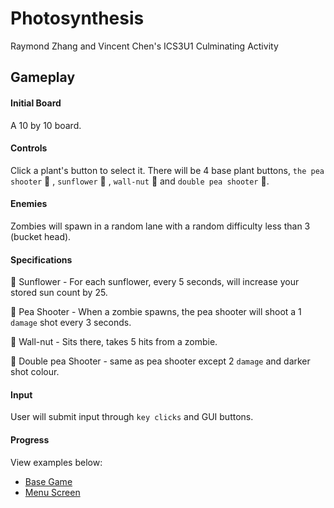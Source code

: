 # Photosynthesis
Raymond Zhang and Vincent Chen's ICS3U1 Culminating Activity

## Gameplay
#### Initial Board
A 10 by 10 board.

#### Controls
Click a plant's button to select it. There will be 4 base plant buttons, `the pea shooter` :green_apple: , `sunflower` :pineapple: , `wall-nut` :chestnut: and `double pea shooter` :grapes:.

#### Enemies
Zombies will spawn in a random lane with a random difficulty less than 3 (bucket head). 

#### Specifications
:pineapple: Sunflower - For each sunflower, every 5 seconds, will increase your stored sun count by 25.

:green_apple: Pea Shooter - When a zombie spawns, the pea shooter will shoot a 1 `damage` shot every 3 seconds.

:chestnut: Wall-nut - Sits there, takes 5 hits from a zombie.

:grapes: Double pea Shooter - same as pea shooter except 2 `damage` and darker shot colour.

#### Input
User will submit input through `key clicks` and GUI buttons.

#### Progress
View examples below:
* [Base Game](https://gyazo.com/e4935416f9526b209667cea828cd65b5)
* [Menu Screen](https://gyazo.com/89353700e7c31526bfa3bc187d1946a7)

